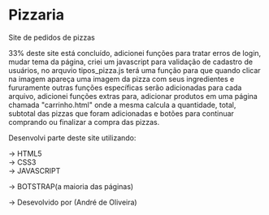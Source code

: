 # Pizzaria

Site de pedidos de pizzas


33% deste site está concluído, adicionei funções para tratar erros de login,
mudar tema da página, criei um javascript para validação de cadastro de usuários, no arquvio tipos_pizza.js terá uma função para que quando clicar na imagem apareça uma imagem da pizza com seus ingredientes e fururamente outras funções específicas serão adicionadas para cada arquivo, adicionei funções extras para,
adicionar produtos em uma página chamada "carrinho.html" onde a mesma calcula a quantidade, total, subtotal das pizzas que foram adicionadas e botões para continuar comprando ou
finalizar a compra das pizzas.

Desenvolvi parte deste site utilizando:

-> HTML5 <br>
-> CSS3 <br>
-> JAVASCRIPT <br>

-> BOTSTRAP(a maioria das páginas)

-> Desevolvido por (André de Oliveira)